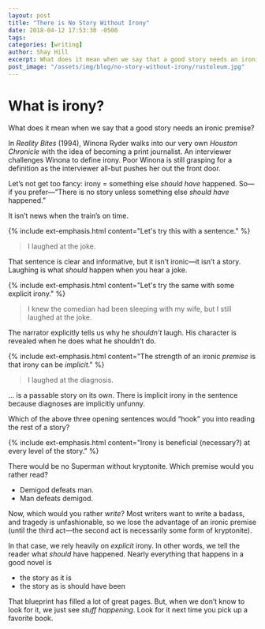 ```yaml
---
layout: post
title: "There is No Story Without Irony"
date: 2018-04-12 17:53:30 -0500
tags:
categories: [writing]
author: Shay Hill
excerpt: What does it mean when we say that a good story needs an ironic premise?
post_image: "/assets/img/blog/no-story-without-irony/rustoleum.jpg"
---
```


# What is irony?

What does it mean when we say that a good story needs an ironic premise?

In *Reality Bites* (1994), Winona Ryder walks into our very own *Houston Chronicle* with the idea of becoming a print journalist. An interviewer challenges Winona to define irony. Poor Winona is still grasping for a definition as the interviewer all-but pushes her out the front door.

Let’s not get too fancy: irony = something else *should have* happened. So—if you prefer—”There is no story unless something else *should have* happened.”

It isn’t news when the train’s on time.

{% include ext-emphasis.html content="Let's try this with a sentence." %}

<blockquote class="large-quote" markdown="1">
I laughed at the joke.
</blockquote>

That sentence is clear and informative, but it isn’t ironic—it isn’t a story. Laughing is what *should* happen when you hear a joke.

{% include ext-emphasis.html content="Let's try the same with some explicit irony." %}

<blockquote class="large-quote" markdown="1">
I knew the comedian had been sleeping with my wife, but I still laughed at the joke.
</blockquote>

The narrator explicitly tells us why he *shouldn’t* laugh. His character is revealed when he does what he shouldn’t do.

{% include ext-emphasis.html content="The strength of an ironic *premise* is that irony can be *implicit*." %}

<blockquote class="large-quote" markdown="1">
I laughed at the diagnosis.
</blockquote>

… is a passable story on its own. There is implicit irony in the sentence because diagnoses are implicitly unfunny.

Which of the above three opening sentences would “hook” you into reading the rest of a story?

{% include ext-emphasis.html content="Irony is beneficial (necessary?) at every level of the story." %}

There would be no Superman without kryptonite. Which premise would you rather read?

* Demigod defeats man.
* Man defeats demigod.

Now, which would you rather *write*? Most writers want to write a badass, and tragedy is unfashionable, so we lose the advantage of an ironic premise (until the third act—the second act is necessarily some form of kryptonite).

In that case, we rely heavily on *explicit* irony. In other words, we tell the reader what *should* have happened. Nearly everything that happens in a good novel is

* the story as it is
* the story as is should have been

That blueprint has filled a lot of great pages. But, when we don’t know to look for it, we just see *stuff happening*. Look for it next time you pick up a favorite book.
